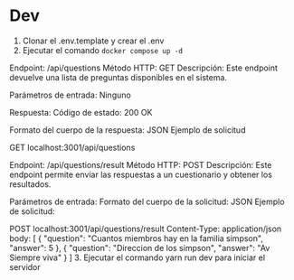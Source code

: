 




# Dev

1. Clonar el .env.template y crear el .env
2. Ejecutar el comando ```docker compose up -d```

Endpoint: /api/questions
Método HTTP: GET
Descripción:
Este endpoint devuelve una lista de preguntas disponibles en el sistema.

Parámetros de entrada:
Ninguno

Respuesta:
Código de estado: 200 OK

Formato del cuerpo de la respuesta: JSON
Ejemplo de solicitud

GET localhost:3001/api/questions





Endpoint: /api/questions/result
Método HTTP: POST
Descripción:
Este endpoint permite enviar las respuestas a un cuestionario y obtener los resultados.

Parámetros de entrada:
Formato del cuerpo de la solicitud: JSON
Ejemplo de solicitud:

POST localhost:3001/api/questions/result
Content-Type: application/json
body:
[
    {
        "question": "Cuantos miembros hay en la familia simpson",
        "answer": 5
    },
    {
        "question": "Direccion de los simpson",
        "answer": "Av Siempre viva"
    }
]
3. Ejecutar el cormando yarn run dev para iniciar el servidor